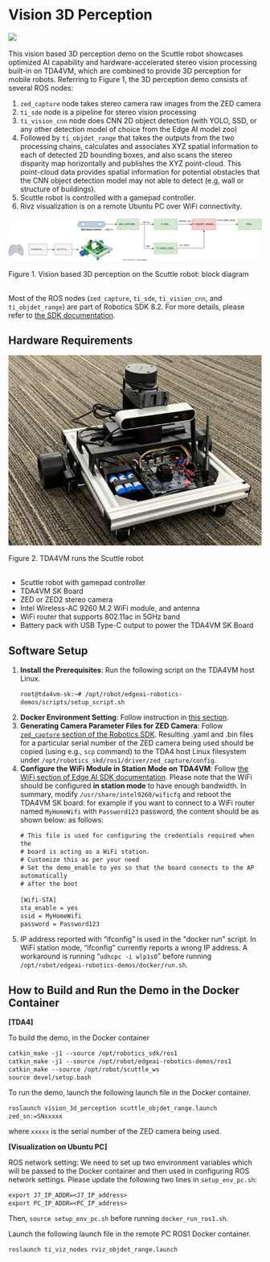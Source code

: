 Vision 3D Perception
====================

![](docs/vision_3d_perception_rviz.gif)
<br />

This vision based 3D perception demo on the Scuttle robot showcases optimized AI capability and hardware-accelerated stereo vision processing built-in on TDA4VM, which are combined to provide 3D perception for mobile robots. Referring to Figure 1, the 3D perception demo consists of several ROS nodes:

1. `zed_capture` node takes stereo camera raw images from the ZED camera
2. `ti_sde` node is a pipeline for stereo vision processing
3. `ti_vision_cnn` node does CNN 2D object detection (with YOLO, SSD, or any other detection model of choice from the Edge AI model zoo)
4. Followed by `ti_objdet_range` that takes the outputs from the two processing chains, calculates and associates XYZ spatial information to each of detected 2D bounding boxes, and also scans the stereo disparity map horizontally and publishes the XYZ point-cloud. This point-cloud data provides spatial information for potential obstacles that the CNN object detection model may not able to detect (e.g, wall or structure of buildings).
5. Scuttle robot is controlled with a gamepad controller.
6. Rivz visualization is on a remote Ubuntu PC over WiFi connectivity.

![](docs/vision_3d_perception_block_diagram.svg)
<figcaption>Figure 1. Vision based 3D perception on the Scuttle robot: block diagram</figcaption>
<br />

Most of the ROS nodes (`zed_capture`, `ti_sde`, `ti_vision_cnn`, and `ti_objdet_range`) are part of Robotics SDK 8.2. For more details, please refer to [the SDK documentation](https://software-dl.ti.com/jacinto7/esd/robotics-sdk/08_02_00/docs/index.html).

## Hardware Requirements

![](docs/vision_3d_perception_scuttle.jpg)
<figcaption>Figure 2. TDA4VM runs the Scuttle robot</figcaption>
<br />

- Scuttle robot with gamepad controller
- TDA4VM SK Board
- ZED or ZED2 stereo camera
- Intel Wireless-AC 9260 M.2 WiFi module, and antenna
- WiFi router that supports 802.11ac in 5GHz band
- Battery pack with USB Type-C output to power the TDA4VM SK Board

## Software Setup

1. **Install the Prerequisites**: Run the following script on the TDA4VM host Linux.
    ```
    root@tda4vm-sk:~# /opt/robot/edgeai-robotics-demos/scripts/setup_script.sh
    ```
1. **Docker Environment Setting**: Follow instruction in [this section](../../README.md).
1. **Generating Camera Parameter Files for ZED Camera**: Follow [`zed_capture` section of the Robotics SDK](https://software-dl.ti.com/jacinto7/esd/robotics-sdk/08_02_00/docs/source/ros1/drivers/zed_capture/README.html). Resulting .yaml and .bin files for a particular serial number of the ZED camera being used should be copied (using e.g., `scp` command) to the TDA4 host Linux filesystem under `/opt/robotics_skd/ros1/driver/zed_capture/config`.
1. **Configure the WiFi Module in Station Mode on TDA4VM**: Follow [the WiFi section of Edge AI SDK documentation](https://software-dl.ti.com/jacinto7/esd/processor-sdk-linux-sk-tda4vm/08_02_00/exports/docs/wifi_oob_demo.html#using-the-board-as-wifi-station-to-connect-to-external-wifi-ap). Please note that the WiFi should be configured **in station mode** to have enough bandwidth. In summary, modify `/usr/share/intel9260/wificfg` and reboot the TDA4VM SK board: for example if you want to connect to a WiFi router named `MyHomeWifi` with `Password123` password, the content should be as shown below: as follows:
    ```
    # This file is used for configuring the credentials required when the
    # board is acting as a WiFi station.
    # Customize this as per your need
    # Set the demo_enable to yes so that the board connects to the AP automatically
    # after the boot

    [Wifi-STA]
    sta_enable = yes
    ssid = MyHomeWifi
    password = Password123
    ```
1. IP address reported with “ifconfig” is used in the "docker run" script. In WiFi station mode, “ifconfig” currently reports a wrong IP address. A workaround is running “`udhcpc -i wlp1s0`” before running `/opt/robot/edgeai-robotics-demos/docker/run.sh`.

## How to Build and Run the Demo in the Docker Container


**[TDA4]**

To build the demo, in the Docker container
```
catkin_make -j1 --source /opt/robotics_sdk/ros1
catkin_make -j1 --source /opt/robot/edgeai-robotics-demos/ros1
catkin_make --source /opt/robot/scuttle_ws
source devel/setup.bash
```

To run the demo, launch the following launch file in the Docker container.

```
roslaunch vision_3d_perception scuttle_objdet_range.launch zed_sn:=SNxxxxx
```
where `xxxxx` is the serial number of the ZED camera being used.


**[Visualization on Ubuntu PC]**

ROS network setting: We need to set up two environment variables which will be passed to the Docker container and then used in configuring ROS network settings. Please update the following two lines in `setup_env_pc.sh`:
```
export J7_IP_ADDR=<J7_IP_address>
export PC_IP_ADDR=<PC_IP_address>
```
Then, `source setup_env_pc.sh` before running `docker_run_ros1.sh`.

Launch the following launch file in the remote PC ROS1 Docker container.
```
roslaunch ti_viz_nodes rviz_objdet_range.launch
```